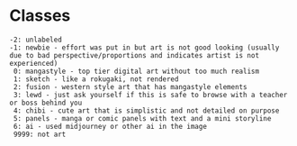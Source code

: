 # Classes
    -2: unlabeled
    -1: newbie - effort was put in but art is not good looking (usually due to bad perspective/proportions and indicates artist is not experienced)
     0: mangastyle - top tier digital art without too much realism
     1: sketch - like a rokugaki, not rendered
     2: fusion - western style art that has mangastyle elements
     3: lewd - just ask yourself if this is safe to browse with a teacher or boss behind you
     4: chibi - cute art that is simplistic and not detailed on purpose
     5: panels - manga or comic panels with text and a mini storyline
     6: ai - used midjourney or other ai in the image
     9999: not art
